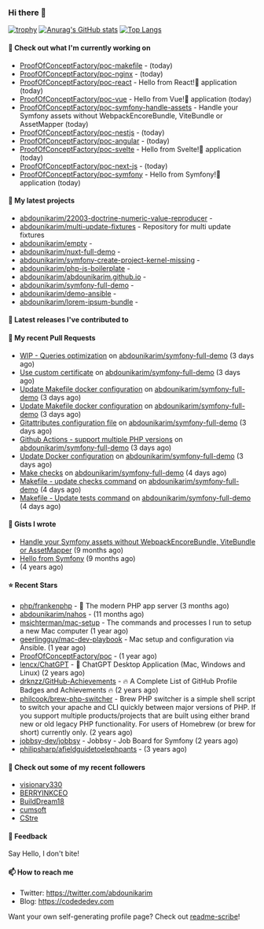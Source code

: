 ### Hi there 👋

[![trophy](https://github-profile-trophy.vercel.app/?username=abdounikarim&theme=onestar&row=1&column=7&no-frame=true&margin-w=13)](https://github.com/ryo-ma/github-profile-trophy)
[![Anurag's GitHub stats](https://github-readme-stats.vercel.app/api?username=abdounikarim&show_icons=true&theme=dark&count_private=true&hide_border=true)](https://github.com/anuraghazra/github-readme-stats)
[![Top Langs](https://github-readme-stats.vercel.app/api/top-langs/?username=abdounikarim&langs_count=8&layout=compact&theme=dark&hide_border=true)](https://github.com/anuraghazra/github-readme-stats)

#### 👷 Check out what I'm currently working on

- [ProofOfConceptFactory/poc-makefile](https://github.com/ProofOfConceptFactory/poc-makefile) -  (today)
- [ProofOfConceptFactory/poc-nginx](https://github.com/ProofOfConceptFactory/poc-nginx) -  (today)
- [ProofOfConceptFactory/poc-react](https://github.com/ProofOfConceptFactory/poc-react) - Hello from React!👋 application (today)
- [ProofOfConceptFactory/poc-vue](https://github.com/ProofOfConceptFactory/poc-vue) - Hello from Vue!👋 application  (today)
- [ProofOfConceptFactory/poc-symfony-handle-assets](https://github.com/ProofOfConceptFactory/poc-symfony-handle-assets) - Handle your Symfony assets without WebpackEncoreBundle, ViteBundle or AssetMapper (today)
- [ProofOfConceptFactory/poc-nestjs](https://github.com/ProofOfConceptFactory/poc-nestjs) -  (today)
- [ProofOfConceptFactory/poc-angular](https://github.com/ProofOfConceptFactory/poc-angular) -  (today)
- [ProofOfConceptFactory/poc-svelte](https://github.com/ProofOfConceptFactory/poc-svelte) - Hello from Svelte!👋 application (today)
- [ProofOfConceptFactory/poc-next-js](https://github.com/ProofOfConceptFactory/poc-next-js) -  (today)
- [ProofOfConceptFactory/poc-symfony](https://github.com/ProofOfConceptFactory/poc-symfony) - Hello from Symfony!👋 application (today)

#### 🌱 My latest projects

- [abdounikarim/22003-doctrine-numeric-value-reproducer](https://github.com/abdounikarim/22003-doctrine-numeric-value-reproducer) - 
- [abdounikarim/multi-update-fixtures](https://github.com/abdounikarim/multi-update-fixtures) - Repository for multi update fixtures
- [abdounikarim/empty](https://github.com/abdounikarim/empty) - 
- [abdounikarim/nuxt-full-demo](https://github.com/abdounikarim/nuxt-full-demo) - 
- [abdounikarim/symfony-create-project-kernel-missing](https://github.com/abdounikarim/symfony-create-project-kernel-missing) - 
- [abdounikarim/php-js-boilerplate](https://github.com/abdounikarim/php-js-boilerplate) - 
- [abdounikarim/abdounikarim.github.io](https://github.com/abdounikarim/abdounikarim.github.io) - 
- [abdounikarim/symfony-full-demo](https://github.com/abdounikarim/symfony-full-demo) - 
- [abdounikarim/demo-ansible](https://github.com/abdounikarim/demo-ansible) - 
- [abdounikarim/lorem-ipsum-bundle](https://github.com/abdounikarim/lorem-ipsum-bundle) - 

#### 🔭 Latest releases I've contributed to


#### 🔨 My recent Pull Requests

- [WIP - Queries optimization](https://github.com/abdounikarim/symfony-full-demo/pull/264) on [abdounikarim/symfony-full-demo](https://github.com/abdounikarim/symfony-full-demo) (3 days ago)
- [Use custom certificate](https://github.com/abdounikarim/symfony-full-demo/pull/263) on [abdounikarim/symfony-full-demo](https://github.com/abdounikarim/symfony-full-demo) (3 days ago)
- [Update Makefile docker configuration](https://github.com/abdounikarim/symfony-full-demo/pull/262) on [abdounikarim/symfony-full-demo](https://github.com/abdounikarim/symfony-full-demo) (3 days ago)
- [Update Makefile docker configuration](https://github.com/abdounikarim/symfony-full-demo/pull/261) on [abdounikarim/symfony-full-demo](https://github.com/abdounikarim/symfony-full-demo) (3 days ago)
- [Gitattributes configuration file](https://github.com/abdounikarim/symfony-full-demo/pull/260) on [abdounikarim/symfony-full-demo](https://github.com/abdounikarim/symfony-full-demo) (3 days ago)
- [Github Actions - support multiple PHP versions](https://github.com/abdounikarim/symfony-full-demo/pull/259) on [abdounikarim/symfony-full-demo](https://github.com/abdounikarim/symfony-full-demo) (3 days ago)
- [Update Docker configuration](https://github.com/abdounikarim/symfony-full-demo/pull/258) on [abdounikarim/symfony-full-demo](https://github.com/abdounikarim/symfony-full-demo) (3 days ago)
- [Make checks](https://github.com/abdounikarim/symfony-full-demo/pull/256) on [abdounikarim/symfony-full-demo](https://github.com/abdounikarim/symfony-full-demo) (4 days ago)
- [Makefile - update checks command](https://github.com/abdounikarim/symfony-full-demo/pull/255) on [abdounikarim/symfony-full-demo](https://github.com/abdounikarim/symfony-full-demo) (4 days ago)
- [Makefile - Update tests command](https://github.com/abdounikarim/symfony-full-demo/pull/254) on [abdounikarim/symfony-full-demo](https://github.com/abdounikarim/symfony-full-demo) (4 days ago)

#### 📓 Gists I wrote

- [Handle your Symfony assets without WebpackEncoreBundle, ViteBundle or AssetMapper](https://gist.github.com/7c0177c7a71b1e6585183e320034e4dd) (9 months ago)
- [Hello from Symfony](https://gist.github.com/d6b3e49ead0d8e0a4041c06fcc689307) (9 months ago)
- [](https://gist.github.com/b237278802559acb0bcf1e2516ba718e) (4 years ago)

#### ⭐ Recent Stars

- [php/frankenphp](https://github.com/php/frankenphp) - 🧟 The modern PHP app server (3 months ago)
- [abdounikarim/nahos](https://github.com/abdounikarim/nahos) -  (11 months ago)
- [msichterman/mac-setup](https://github.com/msichterman/mac-setup) - The commands and processes I run to setup a new Mac computer (1 year ago)
- [geerlingguy/mac-dev-playbook](https://github.com/geerlingguy/mac-dev-playbook) - Mac setup and configuration via Ansible. (1 year ago)
- [ProofOfConceptFactory/poc](https://github.com/ProofOfConceptFactory/poc) -  (1 year ago)
- [lencx/ChatGPT](https://github.com/lencx/ChatGPT) - 🔮 ChatGPT Desktop Application (Mac, Windows and Linux) (2 years ago)
- [drknzz/GitHub-Achievements](https://github.com/drknzz/GitHub-Achievements) - 🔥 A Complete List of GitHub Profile Badges and Achievements 🔥 (2 years ago)
- [philcook/brew-php-switcher](https://github.com/philcook/brew-php-switcher) - Brew PHP switcher is a simple shell script to switch your apache and CLI quickly between major versions of PHP. If you support multiple products/projects that are built using either brand new or old legacy PHP functionality. For users of Homebrew (or brew for short) currently only. (2 years ago)
- [jobbsy-dev/jobbsy](https://github.com/jobbsy-dev/jobbsy) - Jobbsy - Job Board for Symfony (2 years ago)
- [philipsharp/afieldguidetoelephpants](https://github.com/philipsharp/afieldguidetoelephpants) -  (3 years ago)

#### 👯 Check out some of my recent followers

- [visionary330](https://github.com/visionary330)
- [BERRYINKCEO](https://github.com/BERRYINKCEO)
- [BuildDream18](https://github.com/BuildDream18)
- [cumsoft](https://github.com/cumsoft)
- [CStre](https://github.com/CStre)

#### 💬 Feedback

Say Hello, I don't bite!

#### 📫 How to reach me

- Twitter: https://twitter.com/abdounikarim
- Blog: https://codededev.com

Want your own self-generating profile page? Check out [readme-scribe](https://github.com/muesli/readme-scribe)!
